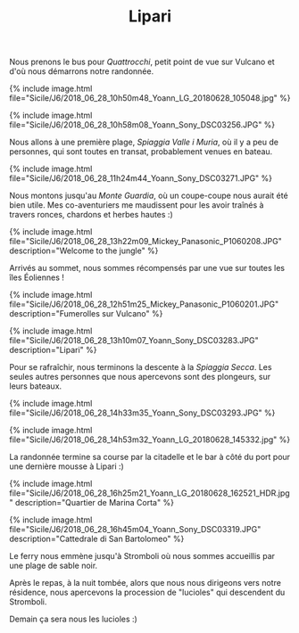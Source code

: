 ﻿---
title: "Lipari"
permalink: /Sicile/J6/
sidebar:
  nav: "sicile"
---

Nous prenons le bus pour *Quattrocchi*, petit point de vue sur Vulcano et d'où nous démarrons notre randonnée.

{% include image.html file="Sicile/J6/2018_06_28_10h50m48_Yoann_LG_20180628_105048.jpg" %}

{% include image.html file="Sicile/J6/2018_06_28_10h58m08_Yoann_Sony_DSC03256.JPG" %}

Nous allons à une première plage, *Spiaggia Valle i Muria*, où il y a peu de personnes, qui sont toutes en transat, probablement venues en bateau.

{% include image.html file="Sicile/J6/2018_06_28_11h24m44_Yoann_Sony_DSC03271.JPG" %}

Nous montons jusqu'au *Monte Guardia*, où un coupe-coupe nous aurait été bien utile. Mes co-aventuriers me maudissent pour les avoir traînés à travers ronces, chardons et herbes hautes :)

{% include image.html file="Sicile/J6/2018_06_28_13h22m09_Mickey_Panasonic_P1060208.JPG" description="Welcome to the jungle" %}

Arrivés au sommet, nous sommes récompensés par une vue sur toutes les îles Éoliennes !

{% include image.html file="Sicile/J6/2018_06_28_12h51m25_Mickey_Panasonic_P1060201.JPG" description="Fumerolles sur Vulcano" %}

{% include image.html file="Sicile/J6/2018_06_28_13h10m07_Yoann_Sony_DSC03283.JPG" description="Lipari" %}

Pour se rafraîchir, nous terminons la descente à la *Spiaggia Secca*. Les seules autres personnes que nous apercevons sont des plongeurs, sur leurs bateaux.

{% include image.html file="Sicile/J6/2018_06_28_14h33m35_Yoann_Sony_DSC03293.JPG" %}

{% include image.html file="Sicile/J6/2018_06_28_14h53m32_Yoann_LG_20180628_145332.jpg" %}

La randonnée termine sa course par la citadelle et le bar à côté du port pour une dernière mousse à Lipari :)

{% include image.html file="Sicile/J6/2018_06_28_16h25m21_Yoann_LG_20180628_162521_HDR.jpg" description="Quartier de Marina Corta" %}

{% include image.html file="Sicile/J6/2018_06_28_16h45m04_Yoann_Sony_DSC03319.JPG" description="Cattedrale di San Bartolomeo" %}

Le ferry nous emmène jusqu'à Stromboli où nous sommes accueillis par une plage de sable noir.

Après le repas, à la nuit tombée, alors que nous nous dirigeons vers notre résidence, nous apercevons la procession de "lucioles" qui descendent du Stromboli.

Demain ça sera nous les lucioles :)
